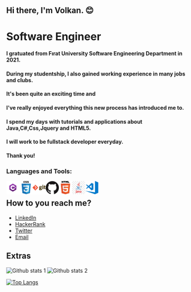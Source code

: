 ## Hi there, I'm Volkan. 😊

# Software Engineer
#### I gratuated from Fırat University Software Engineering Department in 2021.
#### During my studentship, I also gained working experience in many jobs and clubs.
#### It's been quite an exciting time and
#### I've really enjoyed everything this new process has introduced me to.
#### I spend my days with tutorials and applications about Java,C#,Css,Jquery and HTML5.
#### I will work to be fullstack developer everyday.
#### Thank you!

### Languages and Tools:


<img align="left" alt="C#" width="35px" src="https://github.com/volkanunlu/volkanunlu/blob/main/Csharp_Logo.png" width="auto">
<img align="left" alt="CSS" width="35px" src="https://github.com/volkanunlu/volkanunlu/blob/main/css.png" width="auto">
<img align="left" alt="GIT" width="35px" src="https://github.com/volkanunlu/volkanunlu/blob/main/git.png" width="auto">
<img align="left" alt="GITHUB" width="35px" src="https://github.com/volkanunlu/volkanunlu/blob/main/github.png" width="auto">
<img align="left" alt="HTML" width="35px" src="https://github.com/volkanunlu/volkanunlu/blob/main/html.png" width="auto">
<img align="left" alt="JAVA" width="35px" src="https://github.com/volkanunlu/volkanunlu/blob/main/kisspng-java-runtime-environment-computer-icons-java-platf-java-5ade30636221c2.932728411524510819402.jpg" width="auto">
<img align="left" alt="Visual Studio Code" width="35px" src="https://github.com/volkanunlu/volkanunlu/blob/main/visual-studio-code.png" width="auto">
<br>

## How to you reach me?
* [LinkedIn](https://www.linkedin.com/in/volkanunluu/)
* [HackerRank](https://www.hackerrank.com/volkanunlu2203)
* [Twitter](https://www.twitter.com/Arafmamuri/)
* [Email](mailto:volkanunlu2203@gmail.com)



## Extras

![Github stats 1](https://github-readme-stats.vercel.app/api?username=volkanunlu&show_icons=true&theme=gradient) 
![Github stats 2](https://github-readme-stats.vercel.app/api?username=volkanunlu&show_icons=true&theme=radical)
 
[![Top Langs](https://github-readme-stats.vercel.app/api/top-langs/?username=volkanunlu&layout=compact)](https://github.com/volkanunlu/github-readme-stats)



<!---
volkanunlu/volkanunlu is a ✨ special ✨ repository because its `README.md` (this file) appears on your GitHub profile.
You can click the Preview link to take a look at your changes.
--->
